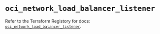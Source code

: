 # `oci_network_load_balancer_listener`

Refer to the Terraform Registory for docs: [`oci_network_load_balancer_listener`](https://registry.terraform.io/providers/oracle/oci/6.18.0/docs/resources/network_load_balancer_listener).
